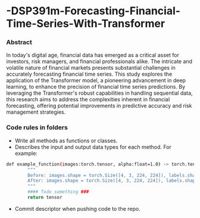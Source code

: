# -DSP391m-Forecasting-Financial-Time-Series-With-Transformer


### Abstract
In today's digital age, financial data has emerged as a critical asset for investors, risk managers, and financial professionals alike. The intricate and volatile nature of financial markets presents substantial challenges in accurately forecasting financial time series. This study explores the application of the Transformer model, a pioneering advancement in deep learning, to enhance the precision of financial time series predictions. By leveraging the Transformer's robust capabilities in handling sequential data, this research aims to address the complexities inherent in financial forecasting, offering potential improvements in predictive accuracy and risk management strategies.


### Code rules in folders

- Write all methods as functions or classes.
- Describes the input and output data types for each method. For example:
```sh
def example_function(images:torch.tensor, alpha:float=1.0) -> torch.tensor:
        """
        Before: images.shape = torch.Size([4, 3, 224, 224]), labels.shape = torch.Size([4])
        After: images.shape = torch.Size([4, 3, 224, 224]), labels.shape = torch.Size([4, 100])
        """
        #### Todo something ###
        return tensor
```
- Commit descriptor when pushing code to the repo.